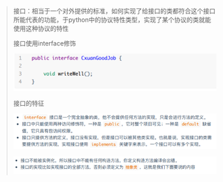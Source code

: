> 接口：相当于一个对外提供的标准，如何实现了给接口的类都符合这个接口所能代表的功能，于python中的协议特性类型，实现了某个协议的类就能使用这种协议的特性
>
> 接口使用interface修饰
>
> ![image-20210624105246041](image\image-20210624105246041.png)
>
> 接口的特征
>
> ![image-20210624105326748](image\image-20210624105326748.png)
>
> ![image-20210624105352462](image\image-20210624105352462.png)